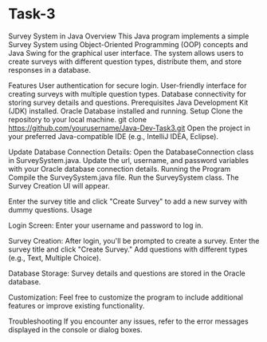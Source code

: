 # Task-3
Survey System in Java
Overview
This Java program implements a simple Survey System using Object-Oriented Programming (OOP) concepts and Java Swing for the graphical user interface. The system allows users to create surveys with different question types, distribute them, and store responses in a database.

Features
User authentication for secure login.
User-friendly interface for creating surveys with multiple question types.
Database connectivity for storing survey details and questions.
Prerequisites
Java Development Kit (JDK) installed.
Oracle Database installed and running.
Setup
Clone the repository to your local machine.
git clone https://github.com/yourusername/Java-Dev-Task3.git
Open the project in your preferred Java-compatible IDE (e.g., IntelliJ IDEA, Eclipse).

Update Database Connection Details:
Open the DatabaseConnection class in SurveySystem.java. Update the url, username, and password variables with your Oracle database connection details. Running the Program Compile the SurveySystem.java file. Run the SurveySystem class. The Survey Creation UI will appear.

Enter the survey title and click "Create Survey" to add a new survey with dummy questions. Usage

Login Screen:
Enter your username and password to log in.

Survey Creation:
After login, you'll be prompted to create a survey. Enter the survey title and click "Create Survey." Add questions with different types (e.g., Text, Multiple Choice).

Database Storage:
Survey details and questions are stored in the Oracle database.

Customization:
Feel free to customize the program to include additional features or improve existing functionality.

Troubleshooting
If you encounter any issues, refer to the error messages displayed in the console or dialog boxes.

